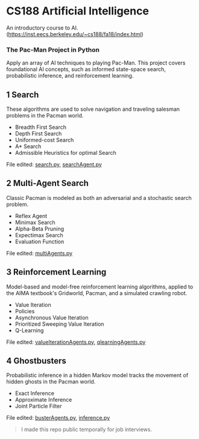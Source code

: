 # CS188 Artificial Intelligence 
An introductory course to AI. (https://inst.eecs.berkeley.edu/~cs188/fa18/index.html)

### The Pac-Man Project in Python
Apply an array of AI techniques to playing Pac-Man.
This project covers foundational AI concepts, such as informed state-space search, probabilistic inference, and reinforcement learning.

## 1  Search 
These algorithms are used to solve navigation and traveling salesman problems in the Pacman world.
* Breadth First Search
* Depth First Search
* Uniformed-cost Search
* A* Search
* Admissible Heuristics for optimal Search

File edited: [search.py](https://github.com/hirorih/schoolwork-cs188/blob/master/search/search.py), [searchAgent.py](https://github.com/hirorih/schoolwork-cs188/blob/master/search/searchAgents.py)

## 2  Multi-Agent Search
Classic Pacman is modeled as both an adversarial and a stochastic search problem. 
* Reflex Agent
* Minimax Search
* Alpha-Beta Pruning
* Expectimax Search
* Evaluation Function

File edited: [multiAgents.py](https://github.com/hirorih/schoolwork-cs188/blob/master/multiagent/multiAgents.py)

## 3  Reinforcement Learning
Model-based and model-free reinforcement learning algorithms, applied to the AIMA textbook's Gridworld, Pacman, and a simulated crawling robot.
* Value Iteration
* Policies
* Asynchronous Value Iteration
* Prioritized Sweeping Value Iteration
* Q-Learning

File edited: [valueIterationAgents.py](https://github.com/hirorih/schoolwork-cs188/blob/master/reinforcement/valueIterationAgents.py), [qlearningAgents.py](https://github.com/hirorih/schoolwork-cs188/blob/master/reinforcement/qlearningAgents.py)

## 4  Ghostbusters
Probabilistic inference in a hidden Markov model tracks the movement of hidden ghosts in the Pacman world.
* Exact Inference
* Approximate Inference
* Joint Particle Filter

File edited: [busterAgents.py](https://github.com/hirorih/schoolwork-cs188/blob/master/ghostbusters/bustersAgents.py), [inference.py](https://github.com/hirorih/schoolwork-cs188/blob/master/ghostbusters/inference.py)

> I made this repo public temporally for job interviews.
